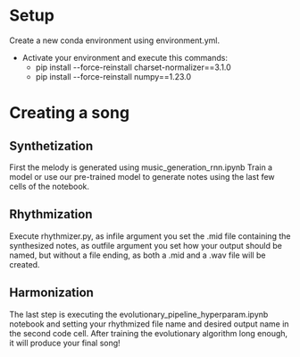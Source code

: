 # Setup

Create a new conda environment using environment.yml.

* Activate your environment and execute this commands:
  * pip install --force-reinstall charset-normalizer==3.1.0
  * pip install --force-reinstall numpy==1.23.0

# Creating a song

## Synthetization
First the melody is generated using music_generation_rnn.ipynb
Train a model or use our pre-trained model to generate notes using the last few cells of the notebook.

## Rhythmization
Execute rhythmizer.py, as infile argument you set the .mid file containing the synthesized notes, as outfile argument you set 
how your output should be named, but without a file ending, as both a .mid and a .wav file will be created.

## Harmonization
The last step is executing the evolutionary_pipeline_hyperparam.ipynb notebook and setting your rhythmized file name
and desired output name in the second code cell.
After training the evolutionary algorithm long enough, it will produce your final song!

